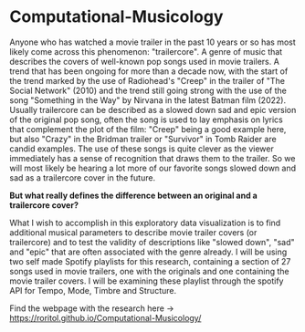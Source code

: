 # Computational-Musicology

Anyone who has watched a movie trailer in the past 10 years or so has most likely come across this phenomenon: "trailercore". A genre of music that describes the covers of well-known pop songs used in movie trailers. A trend that has been ongoing for more than a decade now, with the start of the trend marked by the use of Radiohead's "Creep" in the trailer of "The Social Network" (2010) and the trend still going strong with the use of the song "Something in the Way" by Nirvana in the latest Batman film (2022). Usually trailercore can be described as a slowed down sad and epic version of the original pop song, often the song is used to lay emphasis on lyrics that complement the plot of the film: "Creep" being a good example here, but also "Crazy" in the Bridman trailer or "Survivor" in Tomb Raider are candid examples. The use of these songs is quite clever as the viewer immediately has a sense of recognition that draws them to the trailer. So we will most likely be hearing a lot more of our favorite songs slowed down and sad as a trailercore cover in the future. 

**But what really defines the difference between an original and a trailercore cover?**

What I wish to accomplish in this exploratory data visualization is to find additional musical parameters to describe movie trailer covers (or trailercore) and to test the validity of descriptions like "slowed down", "sad" and "epic" that are often associated with the genre already. I will be using two self made Spotify playlists for this research, containing a section of 27 songs used in movie trailers, one with the originals and one containing the movie trailer covers. I will be examining these playlist through the spotify API for Tempo, Mode, Timbre and Structure.

Find the webpage with the research here -> https://roritol.github.io/Computational-Musicology/